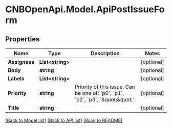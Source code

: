# CNBOpenApi.Model.ApiPostIssueForm

## Properties

Name | Type | Description | Notes
------------ | ------------- | ------------- | -------------
**Assignees** | **List&lt;string&gt;** |  | [optional] 
**Body** | **string** |  | [optional] 
**Labels** | **List&lt;string&gt;** |  | [optional] 
**Priority** | **string** | Priority of this issue. Can be one of: &#x60;p0&#x60;, &#x60;p1&#x60;, &#x60;p2&#x60;, &#x60;p3&#x60;, &#x60;\&quot;\&quot;&#x60;. | [optional] 
**Title** | **string** |  | [optional] 

[[Back to Model list]](../../README.md#documentation-for-models) [[Back to API list]](../../README.md#documentation-for-api-endpoints) [[Back to README]](../../README.md)

